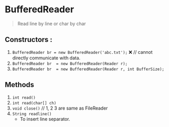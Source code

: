 # BufferedReader
> Read line by line or char by char

## Constructors :
1. ```BufferedReader br = new BufferedReader('abc.txt');``` ❌ // cannot directly communicate with data. 
2. ```BufferedReader br  = new BufferedReader(Reader r);```    
3. ```BufferedReader br  = new BufferedReader(Reader r, int BufferSize);```   

## Methods

1. ```int read()```   
2. ```int read(char[] ch)```  
3. ```void close()```  // 1, 2 3 are same as FileReader
4. ```String readline()```  
    - To insert line separator.  
